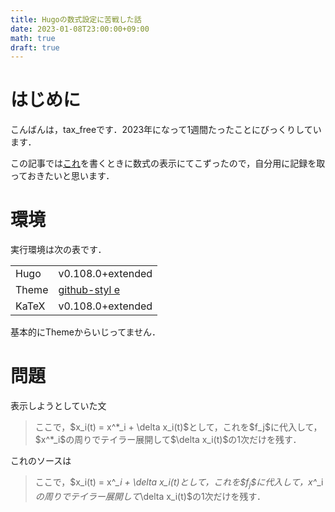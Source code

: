 ```yaml
---
title: Hugoの数式設定に苦戦した話
date: 2023-01-08T23:00:00+09:00
math: true
draft: true
---
```


# はじめに
こんばんは，tax_freeです．2023年になって1週間たったことにびっくりしています．

この記事では[これ](https://taxfree.dev/post/2023-01-08-01/)を書くときに数式の表示にてこずったので，自分用に記録を取っておきたいと思います．

# 環境
実行環境は次の表です．

 <table>
    <tr>
        <td> Hugo </td>
        <td> v0.108.0+extended </td>
    </tr>
    <tr>
        <td> Theme </td>
        <td> <a href = "https://themes.gohugo.io/themes/github-style/"> github-styl e</a></td>
    </tr>
    <tr>
        <td> KaTeX </td>
        <td> v0.108.0+extended </td>
    </tr>
 </table>

基本的にThemeからいじってません．

# 問題
表示しようとしていた文

> ここで，\$x_i(t) = x\^\*\_i + \delta x\_i(t)\$として，これを\$f\_j\$に代入して，\$x\^\*\_i\$の周りでテイラー展開して\$\delta x_i(t)\$の1次だけを残す．

これのソースは

>ここで，\$x_i(t) = x^*_i + \delta x_i(t)$として，これを\$f_j\$に代入して，$x^*_i$の周りでテイラー展開して$\delta x_i(t)$の1次だけを残す．